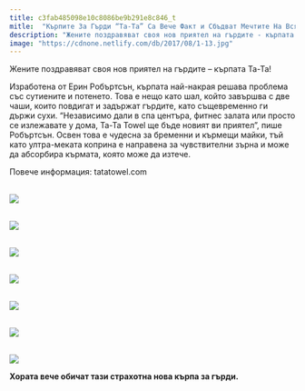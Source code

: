 ```yaml
---
title: c3fab485098e10c8086be9b291e8c846_t
mitle:  "Кърпите За Гърди “Та-Та” Са Вече Факт и Сбъдват Мечтите На Всяка Жена!"
description: "Жените поздравяват своя нов приятел на гърдите - кърпата Ta-Ta! Изработена от Ерин Робъртсън, кърпата най-накрая решава проблема със сутиените и потенето. Това е нещо �"
image: "https://cdnone.netlify.com/db/2017/08/1-13.jpg"
---
```


 <p>Жените поздравяват своя нов приятел на гърдите – кърпата Ta-Ta!</p>      <p>Изработена от Ерин Робъртсън, кърпата най-накрая решава проблема със сутиените и потенето. Това е нещо като шал, който завършва с две чаши, които повдигат и задържат гърдите, като същевременно ги държи сухи. “Независимо дали в спа центъра, фитнес залата или просто се излежавате у дома, Ta-Ta Towel ще бъде новият ви приятел”, пише Робъртсън. Освен това е чудесна за бременни и кърмещи майки, тъй като ултра-меката коприна е направена за чувствителни зърна и може да абсорбира кърмата, която може да изтече.</p>  <p>Повече информация: tatatowel.com</p> <p> <br/><img src="https://cdnone.netlify.com/db/2017/08/1-13.jpg"/><br/></p>      <p> <br/><img src="https://cdnone.netlify.com/db/2017/08/2-12.jpg"/><br/></p> <p> <br/><img src="https://cdnone.netlify.com/db/2017/08/3-15.jpg"/><br/></p>  <p> <br/><img src="https://cdnone.netlify.com/db/2017/08/4-12.jpg"/><br/></p> <p> <br/><img src="https://cdnone.netlify.com/db/2017/08/5-12.jpg"/><br/></p>      <p> <br/><img src="https://cdnone.netlify.com/db/2017/08/6-13.jpg"/><br/></p>  <p> <br/><img src="https://cdnone.netlify.com/db/2017/08/7-13.jpg"/><br/></p> <p><strong>Хората вече обичат тази страхотна нова кърпа за гърди.</strong></p>       
